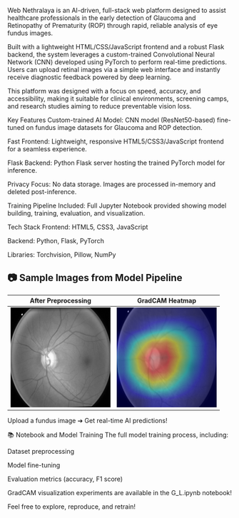 Web Nethralaya is an AI-driven, full-stack web platform designed to assist healthcare professionals in the early detection of Glaucoma and Retinopathy of Prematurity (ROP) through rapid, reliable analysis of eye fundus images.

Built with a lightweight HTML/CSS/JavaScript frontend and a robust Flask backend, the system leverages a custom-trained Convolutional Neural Network (CNN) developed using PyTorch to perform real-time predictions.
Users can upload retinal images via a simple web interface and instantly receive diagnostic feedback powered by deep learning.

This platform was designed with a focus on speed, accuracy, and accessibility, making it suitable for clinical environments, screening camps, and research studies aiming to reduce preventable vision loss.

Key Features
Custom-trained AI Model: CNN model (ResNet50-based) fine-tuned on fundus image datasets for Glaucoma and ROP detection.

Fast Frontend: Lightweight, responsive HTML5/CSS3/JavaScript frontend for a seamless experience.

Flask Backend: Python Flask server hosting the trained PyTorch model for inference.

Privacy Focus: No data storage. Images are processed in-memory and deleted post-inference.

Training Pipeline Included: Full Jupyter Notebook provided showing model building, training, evaluation, and visualization.

Tech Stack
Frontend: HTML5, CSS3, JavaScript

Backend: Python, Flask, PyTorch

Libraries: Torchvision, Pillow, NumPy


## 📷 Sample Images from Model Pipeline

| **After Preprocessing** | **GradCAM Heatmap** |
|:-----------------------:|:-------------------:|
| ![](./images/after_preprocessing.png) | ![](./images/heatmap.png) |



Upload a fundus image ➔ Get real-time AI predictions!

📚 Notebook and Model Training
The full model training process, including:

Dataset preprocessing

Model fine-tuning

Evaluation metrics (accuracy, F1 score)

GradCAM visualization experiments
are available in the G_L.ipynb notebook!

Feel free to explore, reproduce, and retrain!